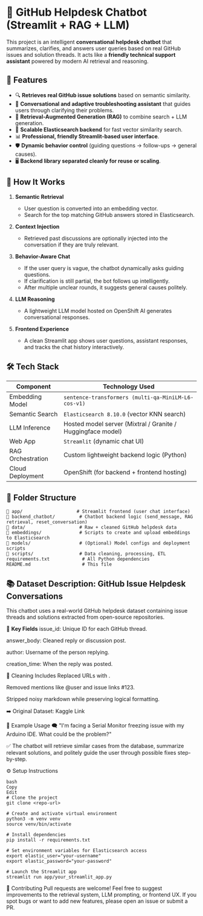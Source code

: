 # 🧠 GitHub Helpdesk Chatbot (Streamlit + RAG + LLM)

This project is an intelligent **conversational helpdesk chatbot** that summarizes, clarifies, and answers user queries based on real GitHub issues and solution threads. It acts like a **friendly technical support assistant** powered by modern AI retrieval and reasoning.

## 🚀 Features

- 🔍 **Retrieves real GitHub issue solutions** based on semantic similarity.
- 💬 **Conversational and adaptive troubleshooting assistant** that guides users through clarifying their problems.
- 🧠 **Retrieval-Augmented Generation (RAG)** to combine search + LLM generation.
- 🛜 **Scalable Elasticsearch backend** for fast vector similarity search.
- 📊 **Professional, friendly Streamlit-based user interface**.
- 🛡️ **Dynamic behavior control** (guiding questions → follow-ups → general causes).
- 🖥️ **Backend library separated cleanly for reuse or scaling**.

## 🧩 How It Works

1. **Semantic Retrieval**
   - User question is converted into an embedding vector.
   - Search for the top matching GitHub answers stored in Elasticsearch.

2. **Context Injection**
   - Retrieved past discussions are optionally injected into the conversation if they are truly relevant.

3. **Behavior-Aware Chat**
   - If the user query is vague, the chatbot dynamically asks guiding questions.
   - If clarification is still partial, the bot follows up intelligently.
   - After multiple unclear rounds, it suggests general causes politely.

4. **LLM Reasoning**
   - A lightweight LLM model hosted on OpenShift AI generates conversational responses.

5. **Frontend Experience**
   - A clean Streamlit app shows user questions, assistant responses, and tracks the chat history interactively.

## 🛠️ Tech Stack

| Component         | Technology Used                                  |
|-------------------|--------------------------------------------------|
| Embedding Model    | `sentence-transformers (multi-qa-MiniLM-L6-cos-v1)` |
| Semantic Search    | `Elasticsearch 8.10.0` (vector KNN search)       |
| LLM Inference      | Hosted model server (Mixtral / Granite / Huggingface model) |
| Web App            | `Streamlit` (dynamic chat UI)                   |
| RAG Orchestration  | Custom lightweight backend logic (Python)       |
| Cloud Deployment   | OpenShift (for backend + frontend hosting)       |

## 📁 Folder Structure

```plaintext
📂 app/                    # Streamlit frontend (user chat interface)
📂 backend_chatbot/         # Chatbot backend logic (send_message, RAG retrieval, reset_conversation)
📂 data/                    # Raw + cleaned GitHub helpdesk data
📂 embeddings/              # Scripts to create and upload embeddings to Elasticsearch
📂 models/                  # (Optional) Model configs and deployment scripts
📂 scripts/                 # Data cleaning, processing, ETL
requirements.txt            # All Python dependencies
README.md                   # This file
```
## 📚 Dataset Description: GitHub Issue Helpdesk Conversations
This chatbot uses a real-world GitHub helpdesk dataset containing issue threads and solutions extracted from open-source repositories.

🔑 **Key Fields**
issue_id: Unique ID for each GitHub thread.

answer_body: Cleaned reply or discussion post.

author: Username of the person replying.

creation_time: When the reply was posted.

🧼 Cleaning Includes
Replaced URLs with <link>.

Removed mentions like @user and issue links #123.

Stripped noisy markdown while preserving logical formatting.

➡️ Original Dataset: Kaggle Link

🧪 Example Usage
🗨️ "I'm facing a Serial Monitor freezing issue with my Arduino IDE. What could be the problem?"

✅ The chatbot will retrieve similar cases from the database, summarize relevant solutions, and politely guide the user through possible fixes step-by-step.

⚙️ Setup Instructions
```plaintext
bash
Copy
Edit
# Clone the project
git clone <repo-url>

# Create and activate virtual environment
python3 -m venv venv
source venv/bin/activate

# Install dependencies
pip install -r requirements.txt

# Set environment variables for Elasticsearch access
export elastic_user="your-username"
export elastic_password="your-password"

# Launch the Streamlit app
streamlit run app/your_streamlit_app.py
```
🤝 Contributing
Pull requests are welcome!
Feel free to suggest improvements to the retrieval system, LLM prompting, or frontend UX. If you spot bugs or want to add new features, please open an issue or submit a PR.
